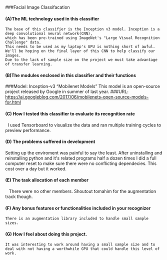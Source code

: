 ###Facial Image Classifacation 

#### (A)The ML technology used in this classifier 
    The base of this classifier is the Inception v3 model. Inception is a deep convolutional neural network(CNN), 
    which has been pre-trained using ImageNet's "Large Visual Recognition Challenge" data.
    This needs to be used as my laptop's GPU is nothing short of awful.
    We'll be hoping on the final layer of this CNN to help classify our images. 
    Due to the lack of sample size on the project we must take advantage of transfer learning.

#### (B)The modules enclosed in this classifier and their functions
  ###Model: Inception-v3 “Mobilenet Models”
    This model is an open-source project released by Google in summer of last year.
  ###URL: https://ai.googleblog.com/2017/06/mobilenets-open-source-models-for.html
  
#### (C) How I tested this classifier to evaluate its recognition rate
   I used Tensorboard to visualize the data and ran multiple training cycles to preview performance.
#### (D) The problems suffered in development
   Setting up the enviroment was painful to say the least. After uninstalling and reinstalling python and it's related programs half a dozen times I did a full computer reset to make sure there were no conflicting dependecies. This cost over a day but it worked.

#### (E) The task allocation of each member
    There were no other members. Shoutout tomahim for the augmentation track though.
    
#### (F) Any bonus features or functionalities included in your recognizer
    There is an augmentation library included to handle small sample sizes.
     
#### (G) How I feel about doing this project.
    It was interesting to work around having a small sample size and to deal with not having a worthwhile GPU that could handle this level of work.
